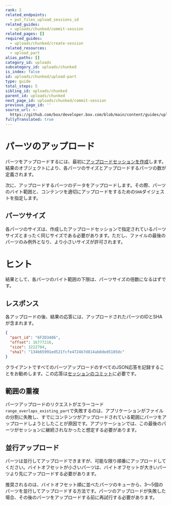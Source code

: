 ```yaml
---
rank: 2
related_endpoints:
  - put_files_upload_sessions_id
related_guides:
  - uploads/chunked/commit-session
related_pages: []
required_guides:
  - uploads/chunked/create-session
related_resources:
  - upload_part
alias_paths: []
category_id: uploads
subcategory_id: uploads/chunked
is_index: false
id: uploads/chunked/upload-part
type: guide
total_steps: 5
sibling_id: uploads/chunked
parent_id: uploads/chunked
next_page_id: uploads/chunked/commit-session
previous_page_id: ''
source_url: >-
  https://github.com/box/developer.box.com/blob/main/content/guides/uploads/chunked/upload-part.md
fullyTranslated: true
---
```

# パーツのアップロード

パーツをアップロードするには、最初に[アップロードセッションを作成][createsession]します。結果のオブジェクトにより、各パーツのサイズとアップロードするパーツの数が定義されます。

次に、アップロードするパーツのデータをアップロードします。その際、パーツのバイト範囲と、コンテンツを適切にアップロードをするための`SHA`ダイジェストを指定します。

<Samples id="put_files_upload_sessions_id">

</Samples>

## パーツサイズ

各パーツのサイズは、作成したアップロードセッションで指定されているパーツサイズとまったく同じサイズである必要があります。ただし、ファイルの最後のパーツのみ例外となり、より小さいサイズが許可されます。

<Message>

# ヒント

結果として、各パーツのバイト範囲の下限は、パーツサイズの倍数になるはずです。

</Message>

## レスポンス

各アップロードの後、結果の応答には、アップロードされたパーツのIDとSHAが含まれます。

```json
{
  "part_id": "6F2D3486",
  "offset": 16777216,
  "size": 3222784,
  "sha1": "134b65991ed521fcfe4724b7d814ab8ded5185dc"
}
```

<Message warning>

クライアントですべてのパーツアップロードのすべてのJSON応答を記録することをお勧めします。この応答は[セッションのコミット][commit]に必要です。

</Message>

## 範囲の重複

パーツアップロードのリクエストがエラーコード`range_overlaps_existing_part`で失敗するのは、アプリケーションがファイルの分割に失敗し、すでにコンテンツがアップロードされている範囲にパーツをアップロードしようとしたことが原因です。アプリケーションでは、この最後のパーツがセッションに継続されなかったと想定する必要があります。

## 並行アップロード

パーツは並行してアップロードできますが、可能な限り順番にアップロードしてください。バイトオフセットが小さいパーツは、バイトオフセットが大きいパーツより先にアップロードする必要があります。

推奨されるのは、バイトオフセット順に並べたパーツのキューから、3～5個のパーツを並行してアップロードする方法です。パーツのアップロードが失敗した場合、その後のパーツをアップロードする前に再試行する必要があります。

[commit]: g://uploads/chunked/commit-session

[createsession]: g://uploads/chunked/create-session
